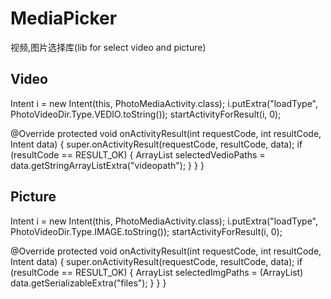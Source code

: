 # MediaPicker
视频,图片选择库(lib for select video and picture)

## Video
Intent i = new Intent(this, PhotoMediaActivity.class);
i.putExtra("loadType", PhotoVideoDir.Type.VEDIO.toString());
startActivityForResult(i, 0);

@Override
protected void onActivityResult(int requestCode, int resultCode, Intent data) {
    super.onActivityResult(requestCode, resultCode, data);
    if (resultCode == RESULT_OK) {
        ArrayList<String> selectedVedioPaths = data.getStringArrayListExtra("videopath");
        }
    }
 }

## Picture
Intent i = new Intent(this, PhotoMediaActivity.class);
i.putExtra("loadType", PhotoVideoDir.Type.IMAGE.toString());
startActivityForResult(i, 0);

@Override
protected void onActivityResult(int requestCode, int resultCode, Intent data) {
    super.onActivityResult(requestCode, resultCode, data);
    if (resultCode == RESULT_OK) {
         ArrayList<File> selectedImgPaths = (ArrayList<File>) data.getSerializableExtra("files");
        }
    }
}